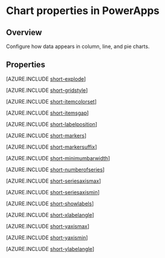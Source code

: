 <properties
    pageTitle="Chart properties | Microsoft PowerApps"
    description="Reference information about properties such as NumberOfSeries and ShowLabels"
    services=""
    suite="powerapps"
    documentationCenter="na"
    authors="aftowen"
    manager="erikre"
    editor=""
    tags=""/>

<tags
   ms.service="powerapps"
   ms.devlang="na"
   ms.topic="article"
   ms.tgt_pltfrm="na"
   ms.workload="na"
   ms.date="03/17/2016"
   ms.author="anneta"/>

# Chart properties in PowerApps #

## Overview ##
Configure how data appears in column, line, and pie charts.

## Properties ##

[AZURE.INCLUDE [short-explode](../../includes/short-explode.md)]

[AZURE.INCLUDE [short-gridstyle](../../includes/short-gridstyle.md)]

[AZURE.INCLUDE [short-itemcolorset](../../includes/short-itemcolorset.md)]

[AZURE.INCLUDE [short-itemsgap](../../includes/short-itemsgap.md)]

[AZURE.INCLUDE [short-labelposition](../../includes/short-labelposition.md)]

[AZURE.INCLUDE [short-markers](../../includes/short-markers.md)]

[AZURE.INCLUDE [short-markersuffix](../../includes/short-markersuffix.md)]

[AZURE.INCLUDE [short-minimumbarwidth](../../includes/short-minimumbarwidth.md)]

[AZURE.INCLUDE [short-numberofseries](../../includes/short-numberofseries.md)]

[AZURE.INCLUDE [short-seriesaxismax](../../includes/short-seriesaxismax.md)]

[AZURE.INCLUDE [short-seriesaxismin](../../includes/short-seriesaxismin.md)]

[AZURE.INCLUDE [short-showlabels](../../includes/short-showlabels.md)]

[AZURE.INCLUDE [short-xlabelangle](../../includes/short-xlabelangle.md)]

[AZURE.INCLUDE [short-yaxismax](../../includes/short-yaxismax.md)]

[AZURE.INCLUDE [short-yaxismin](../../includes/short-yaxismin.md)]

[AZURE.INCLUDE [short-ylabelangle](../../includes/short-ylabelangle.md)]
